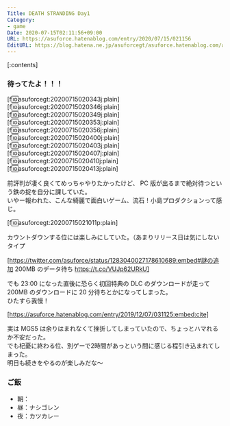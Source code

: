 ```yaml
---
Title: DEATH STRANDING Day1
Category:
- game
Date: 2020-07-15T02:11:56+09:00
URL: https://asuforce.hatenablog.com/entry/2020/07/15/021156
EditURL: https://blog.hatena.ne.jp/asuforcegt/asuforce.hatenablog.com/atom/entry/26006613598637773
---
```


[:contents]

###  待ってたよ！！！

[f:id:asuforcegt:20200715020343j:plain][f:id:asuforcegt:20200715020346j:plain][f:id:asuforcegt:20200715020349j:plain][f:id:asuforcegt:20200715020353j:plain][f:id:asuforcegt:20200715020356j:plain][f:id:asuforcegt:20200715020400j:plain][f:id:asuforcegt:20200715020403j:plain][f:id:asuforcegt:20200715020407j:plain][f:id:asuforcegt:20200715020410j:plain][f:id:asuforcegt:20200715020413j:plain]

前評判が凄く良くてめっちゃやりたかったけど、 PC 版が出るまで絶対待つという鉄の掟を自分に課していた。  
いやー報われた、こんな綺麗で面白いゲーム、流石！小島プロダクションって感じ。  

[f:id:asuforcegt:20200715021011p:plain]

カウントダウンする位には楽しみにしていた。（あまりリリース日は気にしないタイプ

[https://twitter.com/asuforce/status/1283040027178610689:embed#謎の追加 200MB のデータ待ち https://t.co/VUJp62URkU]

でも 23:00 になった直後に恐らく初回特典の DLC のダウンロードが走って 200MB のダウンロードに 20 分待ちとかになってしまった。  
ひたすら我慢！

[https://asuforce.hatenablog.com/entry/2019/12/07/031125:embed:cite]

実は MGS5 は余りはまれなくて挫折してしまっていたので、ちょっとハマれるか不安だった。  
でも杞憂に終わる位、別ゲーで2時間があっという間に感じる程引き込まれてしまった。  
明日も続きをやるのが楽しみだな～

### ご飯

- 朝：
- 昼：ナシゴレン
- 夜：カツカレー
